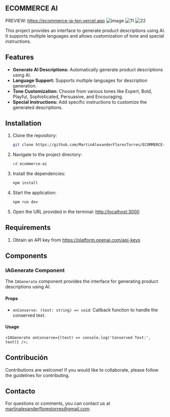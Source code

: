 ## ECOMMERCE AI
PREVIEW: https://ecommerce-ia-ten.vercel.app
![image](https://github.com/user-attachments/assets/21464dcd-09ad-4329-9cbb-5597ce00ee1c)
![11](https://github.com/user-attachments/assets/6134dc7e-82e1-4594-9061-69f0cbac836a)
![22](https://github.com/user-attachments/assets/915c0cbc-8852-436a-9104-bcc8610ee26c)


This project provides an interface to generate product descriptions using AI. It supports multiple languages and allows customization of tone and special instructions.

## Features

- **Generate AI Descriptions:** Automatically generate product descriptions using AI.
- **Language Support:** Supports multiple languages for description generation.
- **Tone Customization:** Choose from various tones like Expert, Bold, Playful, Sophisticated, Persuasive, and Encouraging.
- **Special Instructions:** Add specific instructions to customize the generated descriptions.

## Installation

1. Clone the repository:
    ```bash
    git clone https://github.com/MartinAlexanderFloresTorres/ECOMMERCE-IA
    ```
2. Navigate to the project directory:
    ```bash
    cd ecommerce-ai
    ```
3. Install the dependencies:
    ```bash
    npm install
    ```
4. Start the application:
    ```bash
    npm run dev
    ```
5. Open the URL provided in the terminal:
    [http://localhost:3000](http://localhost:3000)

## Requirements

1. Obtain an API key from https://platform.openai.com/api-keys

## Components

### IAGenerate Component

The `IAGenerate` component provides the interface for generating product descriptions using AI.

#### Props

- `onConserve: (text: string) => void`: Callback function to handle the conserved text.

#### Usage

```tsx
<IAGenerate onConserve={(text) => console.log('Conserved Text:', text)} />;
```

## Contribución

Contributions are welcome! If you would like to collaborate, please follow the guidelines for contributing.


## Contacto

For questions or comments, you can contact us at [martinalexanderflorestorres@gmail.com](mailto:martinalexanderflorestorres@gmail.com).
